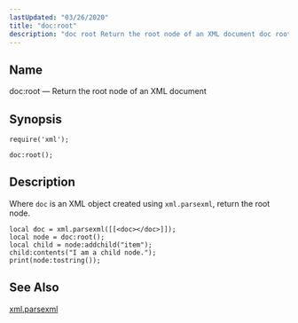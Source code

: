 ```yaml
---
lastUpdated: "03/26/2020"
title: "doc:root"
description: "doc root Return the root node of an XML document doc root Where doc is an XML object created using xml parsexml return the root node Example 70 73 doc root example xml parsexml..."
---
```


<a name="lua.ref.xml.doc_root"></a> 
## Name

doc:root — Return the root node of an XML document

<a name="idp19302080"></a> 
## Synopsis

`require('xml');`

`doc:root();`

<a name="idp19305040"></a> 
## Description

Where `doc` is an XML object created using `xml.parsexml`, return the root node.

<a name="lua.ref.xml.doc_root.example"></a> 


```
local doc = xml.parsexml([[<doc></doc>]]);
local node = doc:root();
local child = node:addchild("item");
child:contents("I am a child node.");
print(node:tostring());
```

<a name="idp19310048"></a> 
## See Also

[xml.parsexml](/momentum/4/lua/ref-xml-parsexml)